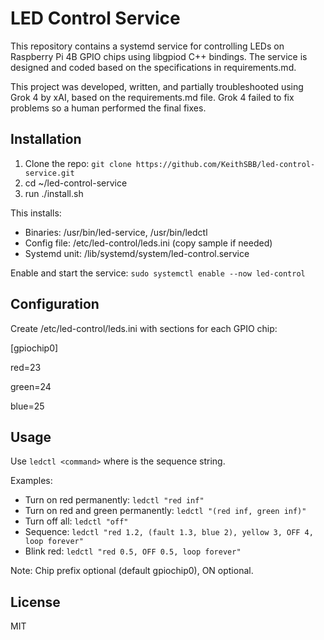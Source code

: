 # LED Control Service

This repository contains a systemd service for controlling LEDs on Raspberry Pi 4B GPIO chips using libgpiod C++ bindings. The service is designed and coded based on the specifications in requirements.md.

This project was developed, written, and partially troubleshooted using Grok 4 by xAI, based on the requirements.md file.  Grok 4 failed to fix problems so 
a human performed the final fixes.

## Installation
1. Clone the repo: `git clone https://github.com/KeithSBB/led-control-service.git`
2. cd ~/led-control-service
3. run ./install.sh

This installs:
- Binaries: /usr/bin/led-service, /usr/bin/ledctl
- Config file: /etc/led-control/leds.ini (copy sample if needed)
- Systemd unit: /lib/systemd/system/led-control.service

Enable and start the service: `sudo systemctl enable --now led-control`

## Configuration
Create /etc/led-control/leds.ini with sections for each GPIO chip:

[gpiochip0]

red=23

green=24

blue=25

## Usage
Use `ledctl <command>` where <command> is the sequence string.

Examples:
- Turn on red permanently: `ledctl "red inf"`
- Turn on red and green permanently: `ledctl "(red inf, green inf)"`
- Turn off all: `ledctl "off"`
- Sequence: `ledctl "red 1.2, (fault 1.3, blue 2), yellow 3, OFF 4, loop forever"`
- Blink red: `ledctl "red 0.5, OFF 0.5, loop forever"`

Note: Chip prefix optional (default gpiochip0), ON optional.

## License
MIT
